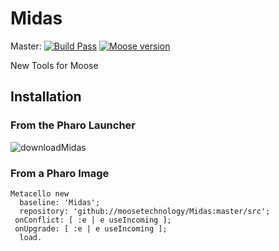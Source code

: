 # Midas

Master: [![Build Pass](https://api.travis-ci.com/moosetechnology/Midas.svg?branch=master)](https://travis-ci.com/github/moosetechnology/Midas)
[![Moose version](https://img.shields.io/badge/Moose-8-%23aac9ff.svg)](https://github.com/moosetechnology/Moose)

New Tools for Moose

## Installation

### From the Pharo Launcher

![downloadMidas](https://user-images.githubusercontent.com/6225039/83118958-5bf9e680-a0cf-11ea-8a17-66d101995d27.gif)

### From a Pharo Image

```smalltalk
Metacello new
  baseline: 'Midas';
  repository: 'github://moosetechnology/Midas:master/src';
 onConflict: [ :e | e useIncoming ];
 onUpgrade: [ :e | e useIncoming ];
  load.
```
